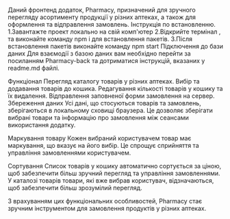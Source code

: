 Даний фронтенд додаток, Pharmacy, призначений для зручного перегляду асортименту продукції у різних аптеках, а також для оформлення та відправлення замовлень.
Інструкція по встановленню.
1.Завантажте проект локально на свій комп'ютер
2.Відкрийте термінал , та виконайте команду npm i для встановлення пакетів.
3.Після встановлення пакетів виконайте команду npm start
Підключення до бази даних
Для взаємодії з базою даних вам необхідно перейти за посиланням Pharmacy-back та дотриматися інструкцій, вказаних у readme.md файлі.

Функціонал
Перегляд каталогу товарів у різних аптеках.
Вибір та додавання товарів до кошика.
Редагування кількості товарів у кошику та їх видалення.
Відправлення заповненої форми замовлення на сервер.
Збереження даних
Усі дані, що стосуються товарів та замовлень, зберігаються в локальному сховищі браузера. Це дозволяє зберігати вибрані товари та інформацію про замовлення між сеансами використання додатку.

Маркування товару
Кожен вибраний користувачем товар має маркування, що вказує на його вибір. Це спрощує сприйняття та управління замовленнями користувачем.

Сортування
Список товарів у кошику автоматично сортується за ціною, щоб забезпечити більш зручний перегляд та управління замовленнями. У каталозі товарів товари, які вже вибрав користувач, відзначаються, щоб забезпечити більш зрозумілий перегляд.

З врахуванням цих функціональних особливостей, Pharmacy стає зручним інструментом для замовлення продуктів у різних аптеках.





